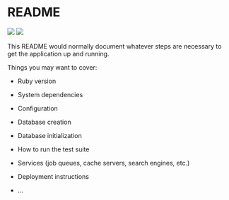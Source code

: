 # README

<a href="https://codeclimate.com/github/nzeneyannick/Projet-pizza/maintainability"><img src="https://api.codeclimate.com/v1/badges/dea53adf2b946418f90d/maintainability" /></a>
<a href="https://codeclimate.com/github/nzeneyannick/Projet-pizza/test_coverage"><img src="https://api.codeclimate.com/v1/badges/dea53adf2b946418f90d/test_coverage" /></a>

This README would normally document whatever steps are necessary to get the
application up and running.

Things you may want to cover:

* Ruby version

* System dependencies

* Configuration

* Database creation

* Database initialization

* How to run the test suite

* Services (job queues, cache servers, search engines, etc.)

* Deployment instructions

* ...
